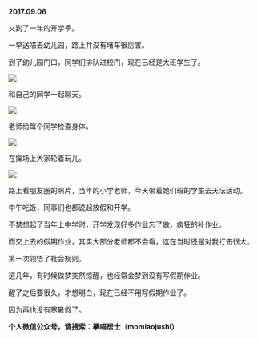 
          
            
**2017.09.06**

又到了一年的开学季。

一早送喵去幼儿园，路上并没有堵车很厉害。

到了幼儿园门口，同学们排队进校门，现在已经是大班学生了。




![](//upload-images.jianshu.io/upload_images/51001-a96394d23102a87e.JPG)




和自己的同学一起聊天。




![](//upload-images.jianshu.io/upload_images/51001-00a37b0ec9a47842.JPG)




老师给每个同学检查身体。




![](//upload-images.jianshu.io/upload_images/51001-228345c4a0c8ee59.JPG)




在操场上大家轮着玩儿。




![](//upload-images.jianshu.io/upload_images/51001-a5094be0de9de054.JPG)




路上看朋友圈的照片，当年的小学老师，今天带着她们班的学生去天坛活动。

中午吃饭，同事们也都说起放假和开学。

不禁想起了当年上中学时，开学发现好多作业忘了做，疯狂的补作业。

而交上去的假期作业，其实大部分老师都不会看，这在当时还是对我打击很大。

第一次领悟了社会规则。

这几年，有时候做梦突然惊醒，也经常会梦到没有写假期作业。

醒了之后要很久，才想明白，现在已经不用写假期作业了。

因为再也没有寒暑假了。


**个人微信公众号，请搜索：摹喵居士（momiaojushi）**

          
        